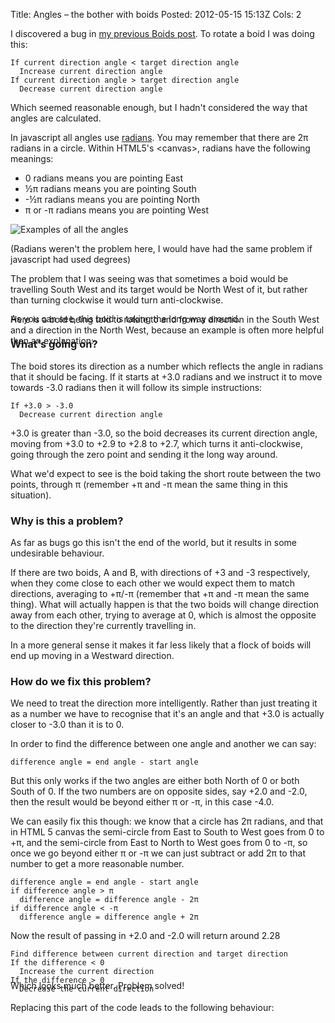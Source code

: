 Title:  Angles – the bother with boids
Posted: 2012-05-15 15:13Z
Cols:   2

<script src="http://static.paulboxley.com/boids/vendor/underscore-min.js"></script>
<script src="http://static.paulboxley.com/boids/lib/boids_2d_angle_bug.js"></script>

I discovered a bug in [my previous Boids post][boids]. To rotate a boid I was doing this:

    If current direction angle < target direction angle
      Increase current direction angle
    If current direction angle > target direction angle
      Decrease current direction angle

Which seemed reasonable enough, but I hadn't considered the way that angles are calculated.

In javascript all angles use [radians][]. You may remember that there are 2π radians in a circle. Within HTML5's &lt;canvas&gt;, radians have the following meanings:

* 0 radians means you are pointing East
* ½π radians means you are pointing South
* -½π radians means you are pointing North
* π or -π radians means you are pointing West

![Examples of all the angles](http://static.paulboxley.com/angles.png)

(Radians weren't the problem here, I would have had the same problem if javascript had used degrees)

The problem that I was seeing was that sometimes a boid would be travelling South West and its target would be North West of it, but rather than turning clockwise it would turn anti-clockwise.

Here is a boid being told to rotate to and from a direction in the South West and a direction in the North West, because an example is often more helpful than an explanation:

<canvas id="boids_2d_angle_bug" width="530" height="230"></canvas>
<p id="boids_2d_angle_bug_text_box" style="font-size: 3em; line-height: 1em; margin-top: -2.25em; margin-right: 2.25em; text-align: right"></p>
<script>$(document).ready(function() { angle_bug = new AngleBug(document.getElementById('boids_2d_angle_bug'), document.getElementById('boids_2d_angle_bug_text_box')); angle_bug.start() })</script>

As you can see, this boid is taking the long way around.

### What's going on?

The boid stores its direction as a number which reflects the angle in radians that it should be facing. If it starts at +3.0 radians and we instruct it to move towards -3.0 radians then it will follow its simple instructions:

    If +3.0 > -3.0
      Decrease current direction angle

+3.0 is greater than -3.0, so the boid decreases its current direction angle, moving from +3.0 to +2.9 to +2.8 to +2.7, which turns it anti-clockwise, going through the zero point and sending it the long way around.

What we'd expect to see is the boid taking the short route between the two points, through π (remember +π and -π mean the same thing in this situation).

### Why is this a problem?

As far as bugs go this isn't the end of the world, but it results in some undesirable behaviour.

If there are two boids, A and B, with directions of +3 and -3 respectively, when they come close to each other we would expect them to match directions, averaging to +π/-π (remember that +π and -π mean the same thing). What will actually happen is that the two boids will change direction away from each other, trying to average at 0, which is almost the opposite to the direction they're currently travelling in.

In a more general sense it makes it far less likely that a flock of boids will end up moving in a Westward direction.

### How do we fix this problem?

We need to treat the direction more intelligently. Rather than just treating it as a number we have to recognise that it's an angle and that +3.0 is actually closer to -3.0 than it is to 0.

In order to find the difference between one angle and another we can say:

    difference angle = end angle - start angle

But this only works if the two angles are either both North of 0 or both South of 0. If the two numbers are on opposite sides, say +2.0 and -2.0, then the result would be beyond either π or -π, in this case -4.0.

We can easily fix this though: we know that a circle has 2π radians, and that in HTML 5 canvas the semi-circle from East to South to West goes from 0 to +π, and the semi-circle from East to North to West goes from 0 to -π, so once we go beyond either π or -π we can just subtract or add 2π to that number to get a more reasonable number.

    difference angle = end angle - start angle
    if difference angle > π
      difference angle = difference angle - 2π
    if difference angle < -π
      difference angle = difference angle + 2π

Now the result of passing in +2.0 and -2.0 will return around 2.28

    Find difference between current direction and target direction
    If the difference < 0
      Increase the current direction
    If the difference > 0
      Decrease the current direction

Replacing this part of the code leads to the following behaviour:

<canvas id="boids_2d_angle_fix" width="530" height="230"></canvas>
<p id="boids_2d_angle_fix_text_box" style="font-size: 3em; line-height: 1em; margin-top: -2.25em; margin-right: 2.25em; text-align: right"></p>
<script>$(document).ready(function() { angle_fix = new AngleBug(document.getElementById('boids_2d_angle_fix'), document.getElementById('boids_2d_angle_fix_text_box'), { "new_algorithm": true }); angle_fix.start() })</script>

Which looks much better. Problem solved!

  [boids]: http://paulboxley.com/blog/2012/05/boids
  [radians]: http://en.wikipedia.org/wiki/Radian
